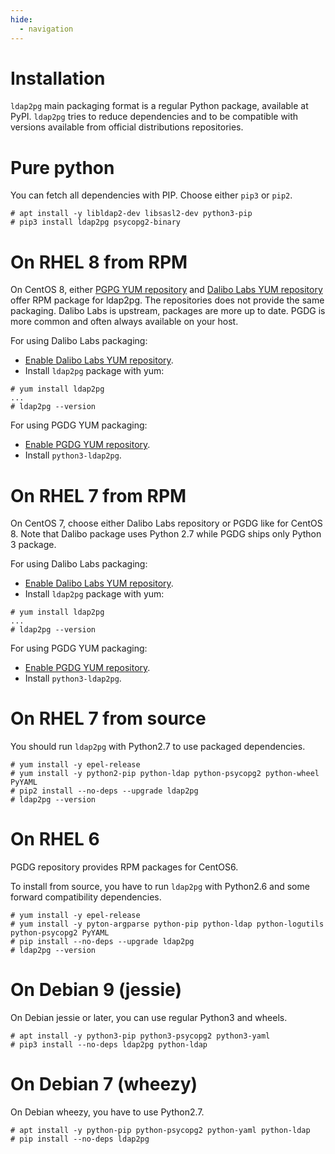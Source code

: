 ```yaml
---
hide:
  - navigation
---
```


<h1>Installation</h1>

`ldap2pg` main packaging format is a regular Python package, available at PyPI.
`ldap2pg` tries to reduce dependencies and to be compatible with versions
available from official distributions repositories.

# Pure python

You can fetch all dependencies with PIP. Choose either `pip3` or `pip2`.

``` console
# apt install -y libldap2-dev libsasl2-dev python3-pip
# pip3 install ldap2pg psycopg2-binary
```

# On RHEL 8 from RPM

On CentOS 8, either [PGPG YUM repository](https://yum.postgresql.org/) and
[Dalibo Labs YUM repository](https://yum.dalibo.org/labs/) offer RPM package
for ldap2pg. The repositories does not provide the same packaging. Dalibo Labs
is upstream, packages are more up to date. PGDG is more common and often always
available on your host.

For using Dalibo Labs packaging:

- [Enable Dalibo Labs YUM repository](https://yum.dalibo.org/labs/).
- Install `ldap2pg` package with yum:

``` console
# yum install ldap2pg
...
# ldap2pg --version
```

For using PGDG YUM packaging:

- [Enable PGDG YUM repository](https://yum.postgresql.org/).
- Install `python3-ldap2pg`.


# On RHEL 7 from RPM

On CentOS 7, choose either Dalibo Labs repository or PGDG like for CentOS 8.
Note that Dalibo package uses Python 2.7 while PGDG ships only Python 3
package.

For using Dalibo Labs packaging:

- [Enable Dalibo Labs YUM repository](https://yum.dalibo.org/labs/).
- Install `ldap2pg` package with yum:

``` console
# yum install ldap2pg
...
# ldap2pg --version
```

For using PGDG YUM packaging:

- [Enable PGDG YUM repository](https://yum.postgresql.org/).
- Install `python3-ldap2pg`.


# On RHEL 7 from source

You should run `ldap2pg` with Python2.7 to use packaged dependencies.

``` console
# yum install -y epel-release
# yum install -y python2-pip python-ldap python-psycopg2 python-wheel PyYAML
# pip2 install --no-deps --upgrade ldap2pg
# ldap2pg --version
```


# On RHEL 6

PGDG repository provides RPM packages for CentOS6.

To install from source, you have to run `ldap2pg` with Python2.6 and some
forward compatibility dependencies.

``` console
# yum install -y epel-release
# yum install -y pyton-argparse python-pip python-ldap python-logutils python-psycopg2 PyYAML
# pip install --no-deps --upgrade ldap2pg
# ldap2pg --version
```


# On Debian 9 (jessie)

On Debian jessie or later, you can use regular Python3 and wheels.

``` console
# apt install -y python3-pip python3-psycopg2 python3-yaml
# pip3 install --no-deps ldap2pg python-ldap
```

# On Debian 7 (wheezy)

On Debian wheezy, you have to use Python2.7.

``` console
# apt install -y python-pip python-psycopg2 python-yaml python-ldap
# pip install --no-deps ldap2pg
```
